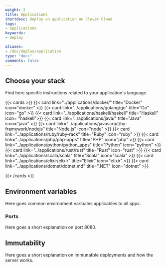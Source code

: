 ```yaml
---
weight: 2
title: Applications
shortdesc: Deploy an application on Clever Cloud
tags:
- applications
keywords:
- deploy

aliases:
- /doc/deploy/application
type: "docs"
comments: false
---
```


## Choose your stack

Find here specific instructions related to your application's language.

{{< cards >}}
  {{< card link="../applications/docker/" title="Docker" icon="docker" >}}
  {{< card link="../applications/golang/go" title="Go" icon="go" >}}
  {{< card link="../applications/haskell/haskell" title="Haskell" icon= "haskell">}}
  {{< card link="../applications/java/" title="Java" icon="java" >}}
  {{< card link="../applications/javascript/by-framework/nodejs" title="Node.js" icon="node" >}}
  {{< card link="../applications/ruby/ruby-rack" title="Ruby" icon="ruby" >}}
  {{< card link="../applications/php/php-apps" title="PHP" icon="php" >}}
  {{< card link="../applications/python/python_apps" title="Python" icon="python" >}}
  {{< card link="../applications/rust/rust" title="Rust" icon="rust" >}}
  {{< card link="../applications/scala/scala" title="Scala" icon="scala" >}}
  {{< card link="../applications/elixir/elixir" title="Elixir" icon="elixir" >}}
  {{< card link="../applications/dotnet/dotnet.md" title=".NET" icon="dotnet" >}}
  
{{< /cards >}}

## Environment variables

Here goes common environment varibales applicables to all apps.

### Ports

Here goes a short explanation on port 8080.

## Immutability

Here goes a short explanation on immunatble deployments and how the server works.